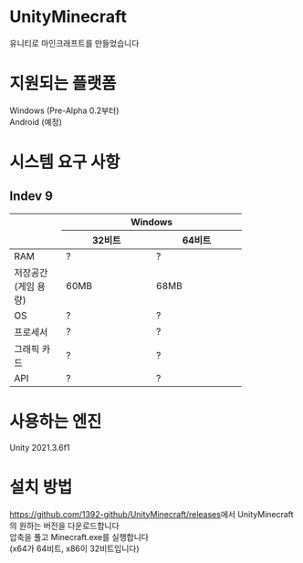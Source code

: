 # UnityMinecraft
유니티로 마인크래프트를 만들었습니다
# 지원되는 플랫폼
Windows (Pre-Alpha 0.2부터)<br>
Android (예정)
# 시스템 요구 사항
## Indev 9
<table style="undefined;table-layout: fixed; width: 407px">
<colgroup>
<col style="width: 91px">
<col style="width: 158px">
<col style="width: 158px">
</colgroup>
<thead>
  <tr>
    <th rowspan="2"></th>
    <th colspan="2">Windows</th>
  </tr>
  <tr>
    <th>32비트</th>
    <th>64비트</th>
  </tr>
</thead>
<tbody>
  <tr>
    <td>RAM</td>
    <td>?</td>
    <td>?</td>
  </tr>
  <tr>
    <td>저장공간<br>(게임 용량)</td>
    <td>60MB</td>
    <td>68MB</td>
  </tr>
  <tr>
    <td>OS</td>
    <td>?</td>
    <td>?</td>
  </tr>
  <tr>
    <td>프로세서</td>
    <td>?</td>
    <td>?</td>
  </tr>
  <tr>
    <td>그래픽 카드</td>
    <td>?</td>
    <td>?</td>
  </tr>
  <tr>
    <td>API</td>
    <td>?</td>
    <td>?</td>
  </tr>
</tbody>
</table>

# 사용하는 엔진
Unity 2021.3.6f1
# 설치 방법
<a>https://github.com/1392-github/UnityMinecraft/releases</a>에서 UnityMinecraft의 원하는 버전을 다운로드합니다<br>
압축을 풀고 Minecraft.exe를 실행합니다<br>
(x64가 64비트, x86이 32비트입니다)
